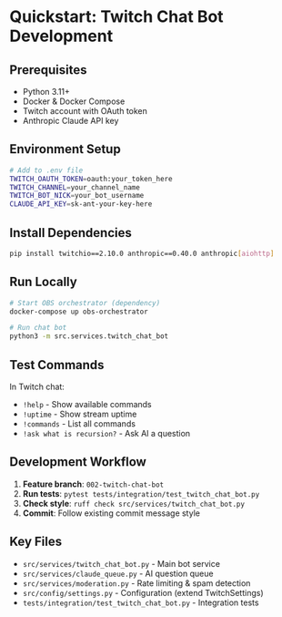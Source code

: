 # Quickstart: Twitch Chat Bot Development

## Prerequisites

- Python 3.11+
- Docker & Docker Compose
- Twitch account with OAuth token
- Anthropic Claude API key

## Environment Setup

```bash
# Add to .env file
TWITCH_OAUTH_TOKEN=oauth:your_token_here
TWITCH_CHANNEL=your_channel_name
TWITCH_BOT_NICK=your_bot_username
CLAUDE_API_KEY=sk-ant-your-key-here
```

## Install Dependencies

```bash
pip install twitchio==2.10.0 anthropic==0.40.0 anthropic[aiohttp]
```

## Run Locally

```bash
# Start OBS orchestrator (dependency)
docker-compose up obs-orchestrator

# Run chat bot
python3 -m src.services.twitch_chat_bot
```

## Test Commands

In Twitch chat:
- `!help` - Show available commands
- `!uptime` - Show stream uptime
- `!commands` - List all commands
- `!ask what is recursion?` - Ask AI a question

## Development Workflow

1. **Feature branch**: `002-twitch-chat-bot`
2. **Run tests**: `pytest tests/integration/test_twitch_chat_bot.py`
3. **Check style**: `ruff check src/services/twitch_chat_bot.py`
4. **Commit**: Follow existing commit message style

## Key Files

- `src/services/twitch_chat_bot.py` - Main bot service
- `src/services/claude_queue.py` - AI question queue
- `src/services/moderation.py` - Rate limiting & spam detection
- `src/config/settings.py` - Configuration (extend TwitchSettings)
- `tests/integration/test_twitch_chat_bot.py` - Integration tests
